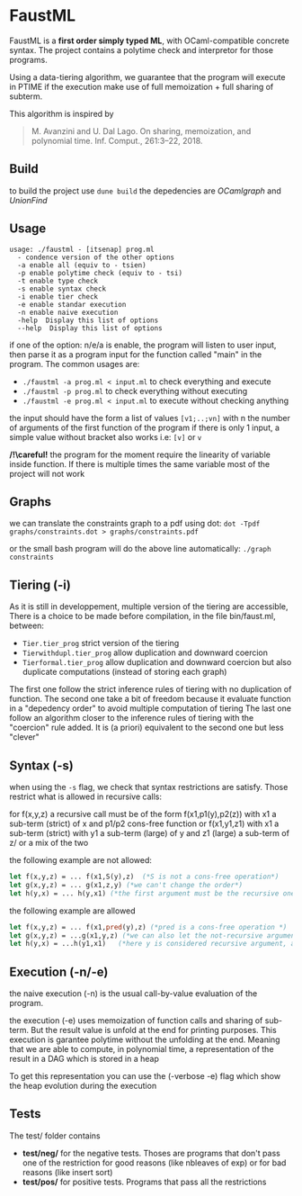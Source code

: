 # FaustML

FaustML is a **first order simply typed ML**, with OCaml-compatible concrete syntax.
The project contains a polytime check and interpretor for those programs.

Using a data-tiering algorithm, we guarantee that the program will execute in PTIME 
if the execution make use of full memoization + full sharing of subterm.

This algorithm is inspired by 
> M. Avanzini and U. Dal Lago. On sharing, memoization, and polynomial time. Inf. Comput., 261:3–22, 2018.


## Build

to build the project use `dune build`
the depedencies are *OCamlgraph* and *UnionFind*

## Usage

```
usage: ./faustml - [itsenap] prog.ml
  - condence version of the other options
  -a enable all (equiv to - tsien)
  -p enable polytime check (equiv to - tsi)
  -t enable type check
  -s enable syntax check
  -i enable tier check
  -e enable standar execution
  -n enable naive execution
  -help  Display this list of options
  --help  Display this list of options
``` 

if one of the option: n/e/a is enable, the program will listen to user input, then parse it as a program input for the function called "main" in the program.
The common usages are:

- `./faustml -a prog.ml < input.ml` to check everything and execute
- `./faustml -p prog.ml` to check everything without executing
- `./faustml -e prog.ml < input.ml` to execute without checking anything


the input should have the form a list of values 
`[v1;..;vn]` with n the number of arguments of the first function of the program 
if there is only 1 input, a simple value without bracket also works
i.e: `[v]` or `v`

**/!\careful!** the program for the moment require the linearity of variable inside function. If there is multiple times the same variable most of the project will not work

## Graphs

we can translate the constraints graph to a pdf using dot:
`dot -Tpdf graphs/constraints.dot > graphs/constraints.pdf`

or the small bash program will do the above line automatically:
`./graph constraints`

## Tiering (-i)

As it is still in developpement, multiple version of the tiering are accessible,
There is a choice to be made before compilation, in the file bin/faust.ml, between:
- `Tier.tier_prog` strict version of the tiering
- `Tierwithdupl.tier_prog` allow duplication and downward coercion
- `Tierformal.tier_prog` allow duplication and downward coercion but also duplicate computations (instead of storing each graph)

The first one follow the strict inference rules of tiering with no duplication of function.
The second one take a bit of freedom because it evaluate function in a "depedency order" to avoid multiple computation of tiering
The last one follow an algorithm closer to the inference rules of tiering with the "coercion" rule added. It is (a priori) equivalent to the second one but less "clever"

## Syntax (-s)

when using the `-s` flag, we check that syntax restrictions are satisfy. 
Those restrict what is allowed in recursive calls:


for f(x,y,z) a recursive call must be of the form f(x1,p1(y),p2(z)) with x1 a sub-term (strict) of x and p1/p2 cons-free function 
or f(x1,y1,z1) with x1 a sub-term (strict) with y1 a sub-term (large) of y and z1 (large) a sub-term of z/
or a mix of the two

the following example are not allowed:
```ocaml
let f(x,y,z) = ... f(x1,S(y),z)  (*S is not a cons-free operation*)
let g(x,y,z) = ... g(x1,z,y) (*we can't change the order*)
let h(y,x) = ... h(y,x1) (*the first argument must be the recursive one*)
```
the following example are allowed
```ocaml
let f(x,y,z) = ... f(x1,pred(y),z) (*pred is a cons-free operation *)
let g(x,y,z) = ...g(x1,y,z) (*we can also let the not-recursive argument unchanged*)
let h(y,x) = ...h(y1,x1)   (*here y is considered recursive argument, and x a secondary one*)
```

## Execution (-n/-e)

the naive execution (-n) is the usual call-by-value evaluation of the program.

the execution (-e) uses memoization of function calls and sharing of sub-term.
But the result value is unfold at the end for printing purposes.
This execution is garantee polytime without the unfolding at the end. Meaning that we are able to compute, in polynomial time, a representation of the result in a DAG which is stored in a heap

To get this representation you can use the (-verbose -e) flag which show the heap evolution during the execution


## Tests

The test/ folder contains 
- **test/neg/** for the negative tests. Thoses are programs that don't pass one of the restriction for good reasons (like nbleaves of exp)
or for bad reasons (like insert sort)
- **test/pos/** for positive tests. Programs that pass all the restrictions